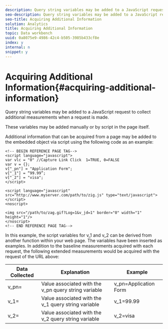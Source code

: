 ```yaml
---
description: Query string variables may be added to a JavaScript request to collect additional measurements when a request is made.
seo-description: Query string variables may be added to a JavaScript request to collect additional measurements when a request is made.
seo-title: Acquiring Additional Information
solution: Analytics
title: Acquiring Additional Information
topic: Data workbench
uuid: 0a8075e9-4986-42c4-b505-3985b433cf8e
index: y
internal: n
snippet: y
---
```


# Acquiring Additional Information{#acquiring-additional-information}

Query string variables may be added to a JavaScript request to collect additional measurements when a request is made.

 These variables may be added manually or by script in the page itself.

Additional information that can be acquired from a page may be added to the embedded object via script using the following code as an example:

```
<!-- BEGIN REFERENCE PAGE TAG--> 
<script language="javascript"> 
var vlc = "0" //Capture Link Click  1=TRUE, 0=FALSE 
var v = {}; 
v["_pn"] = "Application Form"; 
v["_1"] = “99.99”; 
v["_2"] = "visa"; 
</script> 
 
<script language="javascript" src=”http://www.myserver.com/path/to/zig.js" type="text/javascript"></script> 
<noscript> 
 
<img src="/path/to/zag.gif?Log=1&v_jd=1" border="0" width="1" height="1"/> 
</noscript> 
<!-- END REFERENCE PAGE TAG-->
```

In this example, the script variables for v_1 and v_2 can be derived from another function within your web page. The variables have been inserted as examples. In addition to the baseline measurements acquired with each request, the following extended measurements would be acquired with the request of the URL above:

|  Data Collected  | Explanation  | Example  |
|---|---|---|
|  v_pn=  | Value associated with the v_pn query string variable  | v_pn=Application Form  |
|  v_1=  | Value associated with the v_1 query string variable  | v_1=99.99  |
|  v_2=  | Value associated with the v_2 query string variable  | v_2=visa  |

